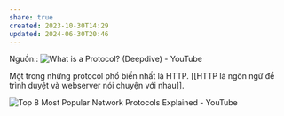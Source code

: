 ```yaml
---
share: true
created: 2023-10-30T14:29
updated: 2024-06-30T20:46
---
```

Nguồn:: ![What is a Protocol? (Deepdive) - YouTube](https://www.youtube.com/watch?v=d-zn-wv4Di8)

Một trong những protocol phổ biến nhất là HTTP. [[HTTP là ngôn ngữ để trình duyệt và webserver nói chuyện với nhau]].

![Top 8 Most Popular Network Protocols Explained - YouTube](https://www.youtube.com/watch?v=P6SZLcGE4us)